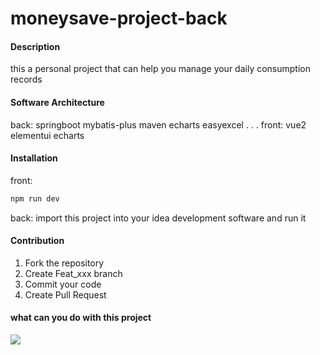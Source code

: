 # moneysave-project-back

#### Description
this a personal project that can help you manage your daily consumption records

#### Software Architecture
back: springboot mybatis-plus maven echarts easyexcel . . .
front: vue2 elementui echarts

#### Installation
front:
```bash
npm run dev
```
back:
import this project into your idea development software and run it
#### Contribution

1.  Fork the repository
2.  Create Feat_xxx branch
3.  Commit your code
4.  Create Pull Request

#### what can you do with this project

![](https://obsidiantuchuanggavin.oss-cn-beijing.aliyuncs.com/img/capture20230803155509.gif)
